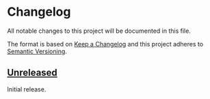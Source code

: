 # Changelog
All notable changes to this project will be documented in this file.

The format is based on [Keep a Changelog](http://keepachangelog.com/en/1.0.0/)
and this project adheres to [Semantic Versioning](http://semver.org/spec/v2.0.0.html).


## [Unreleased]

Initial release.


[Unreleased]: https://github.com/althonos/obofoundry.rs/compare/95e6d4b...HEAD
